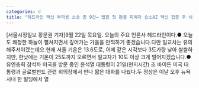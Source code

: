 ```yaml
---
categories: d
title: "헤드라인 백신 부작용 소송 총 9건→ 법원 첫 판결 피해자 승소AZ 백신 접종 후 뇌질환 30대 1심 승소"
---
```

[서울시정일보 황문권 기자]9월 22일 목요일. 오늘의 주요 언론사 헤드라인이다.● 오늘도 쾌청한 하늘이 펼쳐지면서 깊어가는 가을을 만끽하기 좋겠습니다.다만 일교차는 유의해주셔야겠는데요.현재 서울 기온은 13.6도로, 어제 같은 시각보다 3도가량 낮아 쌀쌀하지만, 한낮에는 기온이 25도까지 오르면서 일교차가 10도 이상 크게 벌어지겠습니다.● 유엔총회 참석차 미국을 방문 중인 윤석열 대통령이 21일(현지시간) 조 바이든 미국 대통령과 글로벌펀드 관련 회의장에서 만나 짧은 대화를 나눴다.두 정상은 이날 오후 뉴욕 시내 한 빌딩에서 열